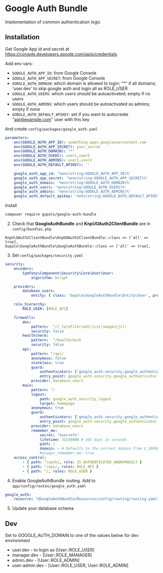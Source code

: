 Google Auth Bundle
==================

Implementation of common authentication logic

Installation
------------

Get Google App id and secret at https://console.developers.google.com/apis/credentials

Add env vars:

* `GOOGLE_AUTH_APP_ID`: from Google Console
* `GOOGLE_AUTH_APP_SECRET`: from Google Console
* `GOOGLE_AUTH_DOMAIN`: which domain is allowed to login; "*" if all domains; 'user.dev' to skip google auth and login all as ROLE_USER
* `GOOGLE_AUTH_USERS`: which users should be autoactivated; empty if no users
* `GOOGLE_AUTH_ADMINS`: which users should be autoactivated as admins; empty if none
* `GOOGLE_AUTH_DEFAULT_APIKEY`: set if you want to autocreate "api@example.com" user with this key

And create `config/packages/google_auth.yaml`

```yaml
parameters:
    env(GOOGLE_AUTH_APP_ID): something.apps.googleusercontent.com
    env(GOOGLE_AUTH_APP_SECRET): your_secret
    env(GOOGLE_AUTH_DOMAIN): "*"
    env(GOOGLE_AUTH_USERS): user1,user2
    env(GOOGLE_AUTH_ADMINS): user1,user2
    env(GOOGLE_AUTH_DEFAULT_APIKEY): ''

    google_auth_app_id: '%env(string:GOOGLE_AUTH_APP_ID)%'
    google_auth_app_secret: '%env(string:GOOGLE_AUTH_APP_SECRET)%'
    google_auth_domain: '%env(string:GOOGLE_AUTH_DOMAIN)%'
    google_auth_users: '%env(string:GOOGLE_AUTH_USERS)%'
    google_auth_admins: '%env(string:GOOGLE_AUTH_ADMINS)%'
    google_auth_default_apikey: '%env(string:GOOGLE_AUTH_DEFAULT_APIKEY)%'
```

Install

```sh
composer require gupalo/google-auth-bundle
```

2) Check that **GoogleAuthBundle** and **KnpUOAuth2ClientBundle** are in `config/bundles.php`

```
KnpU\OAuth2ClientBundle\KnpUOAuth2ClientBundle::class => ['all' => true],
Gupalo\GoogleAuthBundle\GoogleAuthBundle::class => ['all' => true],
```

3) Set `config/packages/security.yaml`

```yaml
security:
    encoders:
        Symfony\Component\Security\Core\User\User:
            algorithm: bcrypt

    providers:
        database_users:
            entity: { class: 'Gupalo\GoogleAuthBundle\Entity\User', property: username }

    role_hierarchy:
        ROLE_USER: [ROLE_API]

    firewalls:
        dev:
            pattern:  ^/(_(profiler|wdt)|css|images|js)/
            security: false
        healthcheck:
            pattern:  ^/healthcheck
            security: false
        api:
            pattern: ^/api/
            anonymous: false
            stateless: true
            guard:
                authenticators: ['google_auth.security.google_authenticator']
                entry_point: google_auth.security.google_authenticator
            provider: database_users
        main:
            pattern: ^/
            logout:
                path: google_auth_security_logout
                target: homepage
            anonymous: true
            guard:
                authenticators: ['google_auth.security.google_authenticator']
                entry_point: google_auth.security.google_authenticator
            provider: database_users
            remember_me:
                secret: "%secret%"
                lifetime: 31536000 # 365 days in seconds
                path: /
                domain: ~ # Defaults to the current domain from $_SERVER
                #always_remember_me: true
    access_control:
        - { path: ^/auth/, role: IS_AUTHENTICATED_ANONYMOUSLY }
        - { path: ^/api/, roles: ROLE_API }
        - { path: ^/, roles: ROLE_USER }
```

4) Enable GoogleAuthBundle routing. Add to `app/config/routes/google_auth.yaml`

```yaml
google_auth:
    resource: "@GoogleAuthBundle/Resources/config/routing/routing.yaml"
```

5) Update your database schema


Dev
---

Set to GOOGLE_AUTH_DOMAIN to one of the values below for dev environment

* user.dev - to login as [User::ROLE_USER]
* manager.dev - [User::ROLE_MANAGER]
* admin.dev - [User::ROLE_ADMIN]
* user-admin.dev - [User::ROLE_USER, User::ROLE_ADMIN]
